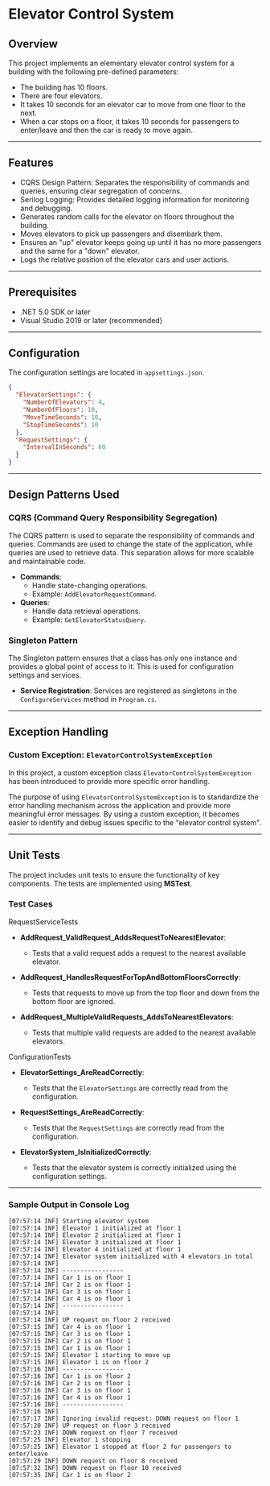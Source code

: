 # Elevator Control System

## Overview

This project implements an elementary elevator control system for a building with the following pre-defined parameters:
- The building has 10 floors.
- There are four elevators.
- It takes 10 seconds for an elevator car to move from one floor to the next.
- When a car stops on a floor, it takes 10 seconds for passengers to enter/leave and then the car is ready to move again.

---
## Features
- CQRS Design Pattern: Separates the responsibility of commands and queries, ensuring clear segregation of concerns.
- Serilog Logging: Provides detailed logging information for monitoring and debugging.
- Generates random calls for the elevator on floors throughout the building.
- Moves elevators to pick up passengers and disembark them.
- Ensures an "up" elevator keeps going up until it has no more passengers and the same for a "down" elevator.
- Logs the relative position of the elevator cars and user actions.
---

## Prerequisites

- .NET 5.0 SDK or later
- Visual Studio 2019 or later (recommended)
---

## Configuration

The configuration settings are located in `appsettings.json`.

```json
{
  "ElevatorSettings": {
    "NumberOfElevators": 4,
    "NumberOfFloors": 10,
    "MoveTimeSeconds": 10,
    "StopTimeSeconds": 10
  },
  "RequestSettings": {
    "IntervalInSeconds": 60
  }
}
```
---

## Design Patterns Used

### CQRS (Command Query Responsibility Segregation)

The CQRS pattern is used to separate the responsibility of commands and queries. Commands are used to change the state of the application, while queries are used to retrieve data. This separation allows for more scalable and maintainable code.

- **Commands**:
    - Handle state-changing operations.
    - Example: `AddElevatorRequestCommand`.
- **Queries**:
    - Handle data retrieval operations.
    - Example: `GetElevatorStatusQuery`.

### Singleton Pattern

The Singleton pattern ensures that a class has only one instance and provides a global point of access to it. This is used for configuration settings and services.

- **Service Registration**: Services are registered as singletons in the `ConfigureServices` method in `Program.cs`.

---

## Exception Handling

### Custom Exception: `ElevatorControlSystemException`

In this project, a custom exception class `ElevatorControlSystemException` has been introduced to provide more specific error handling. 

The purpose of using `ElevatorControlSystemException` is to standardize the error handling mechanism across the application and provide more meaningful error messages. By using a custom exception, it becomes easier to identify and debug issues specific to the "elevator control system".


---

## Unit Tests

The project includes unit tests to ensure the functionality of key components. The tests are implemented using **MSTest**.

### Test Cases

RequestServiceTests

- **AddRequest_ValidRequest_AddsRequestToNearestElevator**:
  - Tests that a valid request adds a request to the nearest available elevator.

- **AddRequest_HandlesRequestForTopAndBottomFloorsCorrectly**:
  - Tests that requests to move up from the top floor and down from the bottom floor are ignored.

- **AddRequest_MultipleValidRequests_AddsToNearestElevators**:
  - Tests that multiple valid requests are added to the nearest available elevators.

ConfigurationTests

- **ElevatorSettings_AreReadCorrectly**:
  - Tests that the `ElevatorSettings` are correctly read from the configuration.

- **RequestSettings_AreReadCorrectly**:
  - Tests that the `RequestSettings` are correctly read from the configuration.

- **ElevatorSystem_IsInitializedCorrectly**:
  - Tests that the elevator system is correctly initialized using the configuration settings.

---

### Sample Output in Console Log

```
[07:57:14 INF] Starting elevator system
[07:57:14 INF] Elevator 1 initialized at floor 1
[07:57:14 INF] Elevator 2 initialized at floor 1
[07:57:14 INF] Elevator 3 initialized at floor 1
[07:57:14 INF] Elevator 4 initialized at floor 1
[07:57:14 INF] Elevator system initialized with 4 elevators in total
[07:57:14 INF]
[07:57:14 INF] -----------------
[07:57:14 INF] Car 1 is on floor 1
[07:57:14 INF] Car 2 is on floor 1
[07:57:14 INF] Car 3 is on floor 1
[07:57:14 INF] Car 4 is on floor 1
[07:57:14 INF] -----------------
[07:57:14 INF]
[07:57:14 INF] UP request on floor 2 received
[07:57:15 INF] Car 4 is on floor 1
[07:57:15 INF] Car 3 is on floor 1
[07:57:15 INF] Car 2 is on floor 1
[07:57:15 INF] Car 1 is on floor 1
[07:57:15 INF] Elevator 1 starting to move up
[07:57:15 INF] Elevator 1 is on floor 2
[07:57:16 INF] -----------------
[07:57:16 INF] Car 1 is on floor 2
[07:57:16 INF] Car 2 is on floor 1
[07:57:16 INF] Car 3 is on floor 1
[07:57:16 INF] Car 4 is on floor 1
[07:57:16 INF] -----------------
[07:57:16 INF]
[07:57:17 INF] Ignoring invalid request: DOWN request on floor 1
[07:57:20 INF] UP request on floor 3 received
[07:57:23 INF] DOWN request on floor 7 received
[07:57:25 INF] Elevator 1 stopping
[07:57:25 INF] Elevator 1 stopped at floor 2 for passengers to enter/leave
[07:57:29 INF] DOWN request on floor 8 received
[07:57:32 INF] DOWN request on floor 10 received
[07:57:35 INF] Car 1 is on floor 2
```